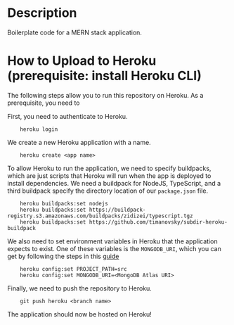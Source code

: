 # Description
Boilerplate code for a MERN stack application.

# How to Upload to Heroku (prerequisite: install Heroku CLI)
The following steps allow you to run this repository on Heroku. As a prerequisite,
you need to 

First, you need to authenticate to Heroku.

        heroku login

We create a new Heroku application with a name.

        heroku create <app name>

To allow Heroku to run the application, we need to specify buildpacks, which
are just scripts that Heroku will run when the app is deployed to install
dependencies. We need a buildpack for NodeJS, TypeScript, and a third buildpack
specify the directory location of our `package.json` file.

        heroku buildpacks:set nodejs
        heroku buildpacks:set https://buildpack-registry.s3.amazonaws.com/buildpacks/zidizei/typescript.tgz
        heroku buildpacks:set https://github.com/timanovsky/subdir-heroku-buildpack

We also need to set environment variables in Heroku that the application
expects to exist. One of these variables is the `MONGODB_URI`, which you can
get by following the steps in this [guide](https://www.mongodb.com/developer/products/atlas/use-atlas-on-heroku/)

        heroku config:set PROJECT_PATH=src
        heroku config:set MONGODB_URI=<MongoDB Atlas URI>

Finally, we need to push the repository to Heroku.

        git push heroku <branch name>

The application should now be hosted on Heroku!
